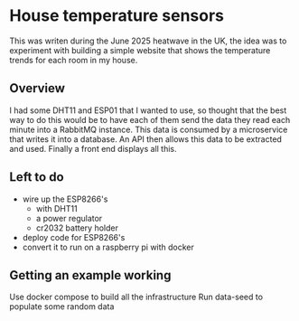 # House temperature sensors
This was writen during the June 2025 heatwave in the UK, the idea was to experiment with building a simple website that shows the temperature trends for each room in my house.

## Overview
I had some DHT11 and ESP01 that I wanted to use, so thought that the best way to do this would be to have each of them send the data they read each minute into a RabbitMQ instance. This data is consumed by a microservice that writes it into a database. An API then allows this data to be extracted and used. Finally a front end displays all this.

## Left to do
* wire up the ESP8266's 
  * with DHT11
  * a power regulator
  * cr2032 battery holder
* deploy code for ESP8266's 
* convert it to run on a raspberry pi with docker

## Getting an example working
Use docker compose to build all the infrastructure
Run data-seed to populate some random data
